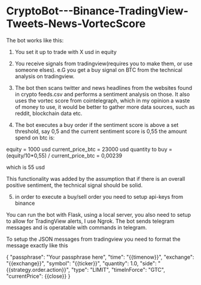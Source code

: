 # CryptoBot---Binance-TradingView-Tweets-News-VortecScore

The bot works like this: 

1. You set it up to trade with X usd in equity
2. You receive signals from tradingview(requires you to make them, or use someone elses). e.G you get a buy signal on BTC from the technical analysis on tradingview.
3. The bot then scans twitter and news headlines from the websites found in crypto feeds.csv and performs a sentiment analysis on those.
It also uses the vortec score from cointelegraph, which in my opinion a waste of money to use, it would be better to gather more data sources, such as reddit, 
blockchain data etc.

4. The bot executes a buy order if the sentiment score is above a set threshold, say  0,5 and the current sentiment score is 0,55 
the amount spend on btc is:

equity = 1000 usd
current_price_btc = 23000 usd
quantity to buy = (equity/10*0,55) / current_price_btc = 0,00239

which is 55 usd

This functionality was added by the assumption that if there is an overall positive sentiment, the technical signal should be solid. 

5. in order to execute a buy/sell order you need to setup api-keys from binance


You can run the bot with Flask, using a local server, you also need to setup to allow for TradingView alerts, I use Ngrok.
The bot sends telegram messages and is operatable with commands in telegram.

To setup the JSON messages from tradingview you need to format the message exactly like this 

{ "passphrase": "Your passphrase here", "time": "{{timenow}}", "exchange": "{{exchange}}", "symbol": "{{ticker}}", "quantity": 1.0, "side": "{{strategy.order.action}}", "type": "LIMIT", "timeInForce": "GTC", "currentPrice": {{close}} }



